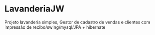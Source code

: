 # LavanderiaJW
Projeto lavanderia simples, Gestor de cadastro de vendas e clientes com impressão de recibo/swing/mysql/JPA + hibernate
